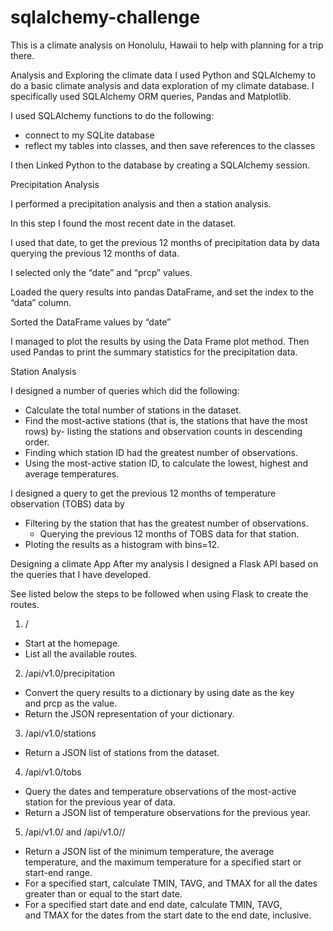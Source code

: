 # sqlalchemy-challenge

This is a climate analysis on Honolulu, Hawaii to help with planning for a trip there.

Analysis and Exploring the climate data
I used Python and SQLAlchemy to do a basic climate analysis and data exploration of my climate database. I specifically used SQLAlchemy ORM queries, Pandas and Matplotlib.

I used SQLAlchemy functions to  do the following:
- connect to my SQLite database
- reflect my tables into classes, and then save references to the classes

I then Linked Python to the database by creating a SQLAlchemy session.


Precipitation Analysis

I performed a precipitation analysis and then a station analysis.

In this step I found the most recent date in the dataset.

I used that date, to get the previous 12 months of precipitation data by data querying the previous 12 months of data.

I selected only the “date” and “prcp” values.

Loaded the query results into pandas DataFrame, and set the index to the “data” column.

Sorted the DataFrame values by “date”

I managed to plot the results by using the Data Frame plot method. Then used Pandas to print the summary statistics for the precipitation data.

Station Analysis

I designed a number of queries which did the following:
- Calculate the total number of stations in the dataset.
- Find the most-active stations (that is, the stations that have the most rows) by- listing the stations and observation counts in descending order.
- Finding which station ID had the greatest number of observations.
- Using the most-active station ID, to calculate the lowest, highest and average temperatures. 

I designed a query to get the previous 12 months of temperature observation (TOBS) data by
- Filtering by the station that has the greatest number of observations.
  -  Querying the previous 12 months of TOBS data for that station.
- Ploting the results as a histogram with bins=12.
 
Designing a climate App
After my analysis I designed a Flask API based on the queries that I have developed.

See listed below the steps to be followed when using Flask to create the routes.

1. /
* Start at the homepage.
* List all the available routes.

2. /api/v1.0/precipitation
* Convert the query results to a dictionary by using date as the key and prcp as the value.
* Return the JSON representation of your dictionary.

3. /api/v1.0/stations
* Return a JSON list of stations from the dataset.

4. /api/v1.0/tobs
* Query the dates and temperature observations of the most-active station for the previous year of data.
* Return a JSON list of temperature observations for the previous year.

5. /api/v1.0/<start> and /api/v1.0/<start>/<end>
* Return a JSON list of the minimum temperature, the average temperature, and the maximum temperature for a specified start or start-end range.
* For a specified start, calculate TMIN, TAVG, and TMAX for all the dates greater than or equal to the start date.
* For a specified start date and end date, calculate TMIN, TAVG, and TMAX for the dates from the start date to the end date, inclusive.
